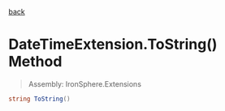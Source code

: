 ﻿

[back](/IronSphere.Extensions/types/DateTimeExtension)

# DateTimeExtension.ToString() Method

> Assembly: IronSphere.Extensions

```csharp
string ToString()
```



 